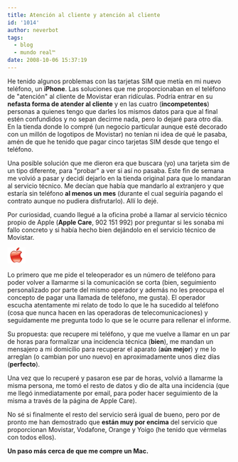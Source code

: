 ```yaml
---
title: Atención al cliente y atención al cliente
id: '1014'
author: neverbot
tags:
  - blog
  - mundo real™
date: 2008-10-06 15:37:19
---
```


He tenido algunos problemas con las tarjetas SIM que metía en mi nuevo teléfono, un **iPhone**. Las soluciones que me proporcionaban en el teléfono de "atención" al cliente de Movistar eran ridículas. Podría entrar en su **nefasta forma de atender al cliente** y en las cuatro (**incompetentes**) personas a quienes tengo que darles los mismos datos para que al final estén confundidos y no sepan decirme nada, pero lo dejaré para otro día. En la tienda donde lo compré (un negocio particular aunque esté decorado con un millón de logotipos de Movistar) no tenían ni idea de qué le pasaba, amén de que he tenido que pagar cinco tarjetas SIM desde que tengo el teléfono.

Una posible solución que me dieron era que buscara (yo) una tarjeta sim de un tipo diferente, para "probar" a ver si así no pasaba. Este fin de semana me volvió a pasar y decidí dejarlo en la tienda original para que lo mandaran al servicio técnico. Me decían que había que mandarlo al extranjero y que estaría sin teléfono **al menos un mes** (durante el cual seguiría pagando el contrato aunque no pudiera disfrutarlo). Allí lo dejé.

Por curiosidad, cuando llegué a la oficina probé a llamar al servicio técnico propio de Apple (**Apple Care**, 902 151 992) por preguntar si les sonaba mi fallo concreto y si había hecho bien dejándolo en el servicio técnico de Movistar.

![Apple Care](./atencion-al-cliente-y-atencion-al-cliente/ac_email_logo.gif "Apple Care")

Lo primero que me pide el teleoperador es un número de teléfono para poder volver a llamarme si la comunicación se corta (bien, seguimiento personalizado por parte del mismo operador y además no les preocupa el concepto de pagar una llamada de teléfono, me gusta). El operador escucha atentamente mi relato de todo lo que le ha sucedido al teléfono (cosa que nunca hacen en las operadoras de telecomunicaciones) y seguidamente me pregunta todo lo que se le ocurre para rellenar el informe.

Su propuesta: que recupere mi teléfono, y que me vuelve a llamar en un par de horas para formalizar una incidencia técnica (**bien**), me mandan un mensajero a mi domicilio para recuperar el aparato (**aún mejor**) y me lo arreglan (o cambian por uno nuevo) en aproximadamente unos diez días (**perfecto**).

Una vez que lo recuperé y pasaron ese par de horas, volvió a llamarme la misma persona, me tomó el resto de datos y dio de alta una incidencia (que me llegó inmediatamente por email, para poder hacer seguimiento de la misma a través de la página de Apple Care).

No sé si finalmente el resto del servicio será igual de bueno, pero por de pronto me han demostrado que **están muy por encima** del servicio que proporcionan Movistar, Vodafone, Orange y Yoigo (he tenido que vérmelas con todos ellos).

**Un paso más cerca de que me compre un Mac.**
